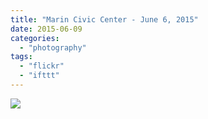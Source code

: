```yaml
---
title: "Marin Civic Center - June 6, 2015"
date: 2015-06-09
categories: 
  - "photography"
tags: 
  - "flickr"
  - "ifttt"
---
```


![](https://farm1.staticflickr.com/435/18602850636_6813a02e49_b.jpg)
